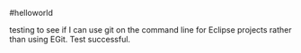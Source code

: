 
#helloworld

testing to see if I can use git on the command line for Eclipse projects rather than using EGit. Test successful.
